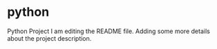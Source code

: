 # python
Python Project
I am editing the README file. Adding some more details about the project description.
